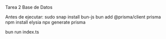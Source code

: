 Tarea 2 Base de Datos

Antes de ejecutar:
sudo snap install bun-js
bun add @prisma/client prisma
npm install elysia
npx generate prisma

bun run index.ts
